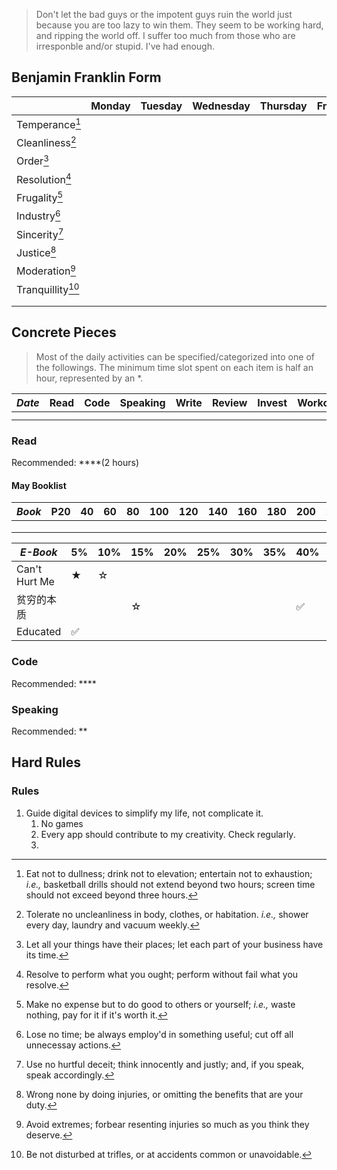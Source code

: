 > Don't let the bad guys or the impotent guys ruin the world just because you are too lazy to win them. They seem to be working hard, and ripping the world off. I suffer too much from those who are irresponble and/or stupid. I've had enough.

## Benjamin Franklin Form

|                             | Monday | Tuesday | Wednesday | Thursday | Friday | Saturday | Sunday |     |
| --------------------------- | :----: | :-----: | :-------: | :------: | :----: | :------: | :----: | :-: |
| Temperance[^temperance]     |        |         |           |          |        |          |        |     |
| Cleanliness[^cleanliness]   |        |         |           |          |        |          |        |     |
| Order[^order]               |        |         |           |          |        |          |        |     |
| Resolution[^resolution]     |        |         |           |          |        |          |        |     |
| Frugality[^frugality]       |        |         |           |          |        |          |        |     |
| Industry[^industry]         |        |         |           |          |        |          |        |     |
| Sincerity[^sincerity]       |        |         |           |          |        |          |        |     |
| Justice[^justice]           |        |         |           |          |        |          |        |     |
| Moderation[^moderation]     |        |         |           |          |        |          |        |     |
| Tranquillity[^tranquillity] |        |         |           |          |        |          |        |     |
|                             |        |         |           |          |        |          |        |     |
|                             |        |         |           |          |        |          |        |     |

[^temperance]: Eat not to dullness; drink not to elevation; entertain not to exhaustion; _i.e.,_ basketball drills should not extend beyond two hours; screen time should not exceed beyond three hours.
[^cleanliness]: Tolerate no uncleanliness in body, clothes, or habitation. _i.e.,_ shower every day, laundry and vacuum weekly.
[^order]: Let all your things have their places; let each part of your business have its time.
[^resolution]: Resolve to perform what you ought; perform without fail what you resolve.
[^frugality]: Make no expense but to do good to others or yourself; _i.e.,_ waste nothing, pay for it if it's worth it.
[^industry]: Lose no time; be always employ'd in something useful; cut off all unnecessay actions.
[^sincerity]: Use no hurtful deceit; think innocently and justly; and, if you speak, speak accordingly.
[^justice]: Wrong none by doing injuries, or omitting the benefits that are your duty.
[^moderation]: Avoid extremes; forbear resenting injuries so much as you think they deserve.
[^tranquillity]: Be not disturbed at trifles, or at accidents common or unavoidable.

## Concrete Pieces

> Most of the daily activities can be specified/categorized into one of the followings. The minimum time slot spent on each item is half an hour, represented by an \*.

| _Date_ | Read | Code | Speaking | Write | Review | Invest | Workout | Health | Socialize | Learn | Website | Design | Music | Entertain | Earn | Vlog | School | Adjust | More |
| ------ | :--: | :--: | :------: | :---: | :----: | :----: | :-----: | :----: | :-------: | :---: | :-----: | :----: | :---: | :-------: | :--: | :--: | :----: | :----: | ---- |
|        |      |      |          |       |        |        |         |        |           |       |         |        |       |           |      |      |        |        |      |
|        |      |      |          |       |        |        |         |        |           |       |         |        |       |           |      |      |        |        |      |

### Read

Recommended: \*\*\*\*(2 hours)

#### May Booklist

| _Book_ | P20 | 40  | 60  | 80  | 100 | 120 | 140 | 160 | 180 | 200 | 220 | 240 | 260 | 280 | 300 | 320 | 340 | 360 | 380 | 400 | 420 |
| ------ | --- | --- | --- | --- | --- | --- | --- | --- | --- | --- | --- | --- | --- | --- | --- | --- | --- | --- | --- | --- | --- |
|        |     |     |     |     |     |     |     |     |     |     |     |     |     |     |     |     |     |     |     |     |     |
|        |     |     |     |     |     |     |     |     |     |     |     |     |     |     |     |     |     |     |     |     |     |
|        |     |     |     |     |     |     |     |     |     |     |     |     |     |     |     |     |     |     |     |     |     |

| _E-Book_      | 5%  | 10% | 15% | 20% | 25% | 30% | 35% | 40% | 45% | 50% | 55% | 60% | 65% | 70% | 75% | 80% | 85% | 90% | 95% | 100% | rating | more |
| ------------- | --- | --- | --- | --- | --- | --- | --- | --- | --- | --- | --- | --- | --- | --- | --- | --- | --- | --- | --- | ---- | ------ | ---- |
| Can't Hurt Me | ★   | ☆   |     |     |     |     |     |     |     |     |     |     |     |     |     |     |     |     |     |      |        |      |
| 贫穷的本质    |     |     | ☆   |     |     |     |     | ✅  |     | ✅  |     |     |     |     |     |     |     |     |     |      |        |      |
| Educated      | ✅  |     |     |     |     |     |     |     |     |     |     |     |     |     |     |     |     |     |     |      |        |      |

### Code

Recommended: \*\*\*\*

### Speaking

Recommended: \*\*

## Hard Rules

### Rules

1. Guide digital devices to simplify my life, not complicate it.
   1. No games
   2. Every app should contribute to my creativity. Check regularly.
   3.
